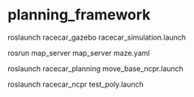# planning_framework


roslaunch racecar_gazebo racecar_simulation.launch 

rosrun map_server map_server maze.yaml 

roslaunch racecar_planning move_base_ncpr.launch 

roslaunch racecar_ncpr test_poly.launch 
